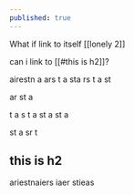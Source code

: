 ```yaml
---
published: true
---
```



What if link to itself [[lonely 2]]

can i link to [[#this is h2]]?

airestn a
ars
t
a
sta
rs
t
a
st

ar
st
a

t
a
s
t
a
st
a
st
a

st
a
sr
t

## this is h2

ariestnaiers iaer stieas